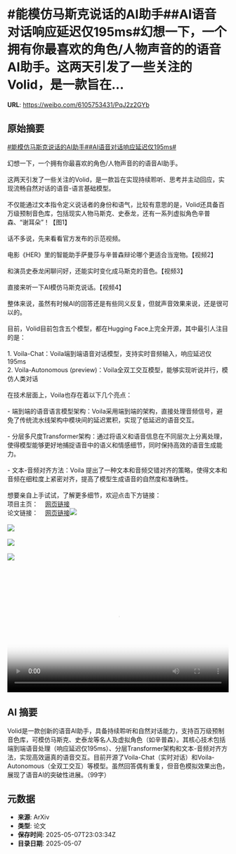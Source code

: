 # #能模仿马斯克说话的AI助手##AI语音对话响应延迟仅195ms#幻想一下，一个拥有你最喜欢的角色/人物声音的的语音AI助手。这两天引发了一些关注的Volid，是一款旨在...

**URL**: https://weibo.com/6105753431/PqJ2z2GYb

## 原始摘要

<a href="https://m.weibo.cn/search?containerid=231522type%3D1%26t%3D10%26q%3D%23%E8%83%BD%E6%A8%A1%E4%BB%BF%E9%A9%AC%E6%96%AF%E5%85%8B%E8%AF%B4%E8%AF%9D%E7%9A%84AI%E5%8A%A9%E6%89%8B%23&amp;extparam=%23%E8%83%BD%E6%A8%A1%E4%BB%BF%E9%A9%AC%E6%96%AF%E5%85%8B%E8%AF%B4%E8%AF%9D%E7%9A%84AI%E5%8A%A9%E6%89%8B%23" data-hide=""><span class="surl-text">#能模仿马斯克说话的AI助手#</span></a><a href="https://m.weibo.cn/search?containerid=231522type%3D1%26t%3D10%26q%3D%23AI%E8%AF%AD%E9%9F%B3%E5%AF%B9%E8%AF%9D%E5%93%8D%E5%BA%94%E5%BB%B6%E8%BF%9F%E4%BB%85195ms%23&amp;extparam=%23AI%E8%AF%AD%E9%9F%B3%E5%AF%B9%E8%AF%9D%E5%93%8D%E5%BA%94%E5%BB%B6%E8%BF%9F%E4%BB%85195ms%23" data-hide=""><span class="surl-text">#AI语音对话响应延迟仅195ms#</span></a><br><br>幻想一下，一个拥有你最喜欢的角色/人物声音的的语音AI助手。<br><br>这两天引发了一些关注的Volid，是一款旨在实现持续聆听、思考并主动回应，实现流畅自然对话的语音-语言基础模型。<br><br>不仅能通过文本指令定义说话者的身份和语气，比较有意思的是，Volid还具备百万级预制音色库，包括现实人物马斯克、史泰龙，还有一系列虚拟角色辛普森、“谢耳朵”！【图1】<br><br>话不多说，先来看看官方发布的示范视频。<br><br>电影《HER》里的智能助手萨曼莎与辛普森辩论哪个更适合当宠物。【视频2】<br><br>和演员史泰龙闲聊问好，还能实时变化成马斯克的音色。【视频3】<br><br>直接来听一下AI模仿马斯克说话。【视频4】<br><br>整体来说，虽然有时候AI的回答还是有些同义反复，但就声音效果来说，还是很可以的。<br><br>目前，Volid目前包含五个模型，都在Hugging Face上完全开源，其中最引人注目的是：<br><br>1. Voila-Chat：Voila端到端语音对话模型，支持实时音频输入，响应延迟仅195ms<br>2. Voila-Autonomous (preview)：Voila全双工交互模型，能够实现听说并行，模仿人类对话<br><br>在技术层面上，Voila也存在着以下几个亮点：<br><br>- 端到端的语音语言模型架构：Voila采用端到端的架构，直接处理音频信号，避免了传统流水线架构中模块间的延迟累积，实现了低延迟的语音交互。<br><br>- 分层多尺度Transformer架构：通过将语义和语音信息在不同层次上分离处理，使得模型能够更好地捕捉语音中的语义和情感细节，同时保持高效的语音生成能力。<br><br>- 文本-音频对齐方法：Voila 提出了一种文本和音频交错对齐的策略，使得文本和音频在细粒度上紧密对齐，提高了模型生成语音的自然度和准确性。<br><br>想要亲自上手试试，了解更多细节，欢迎点击下方链接：<br>项目主页：<a href="https://weibo.cn/sinaurl?u=https%3A%2F%2Fvoila.maitrix.org%2F" data-hide=""><span class="url-icon"><img style="width: 1rem;height: 1rem" src="https://h5.sinaimg.cn/upload/2015/09/25/3/timeline_card_small_web_default.png" referrerpolicy="no-referrer"></span><span class="surl-text">网页链接</span></a><br>论文链接：<a href="https://weibo.cn/sinaurl?u=https%3A%2F%2Farxiv.org%2Fabs%2F2505.02707" data-hide=""><span class="url-icon"><img style="width: 1rem;height: 1rem" src="https://h5.sinaimg.cn/upload/2015/09/25/3/timeline_card_small_web_default.png" referrerpolicy="no-referrer"></span><span class="surl-text">网页链接</span></a><img style="" src="https://tvax2.sinaimg.cn/large/006Fd7o3gy1i16zd965wnj30to10udju.jpg" referrerpolicy="no-referrer"><br><br><img style="" src="https://tvax4.sinaimg.cn/large/006Fd7o3ly1i16zgwm5v7j30zk0k03ze.jpg" referrerpolicy="no-referrer"><br><br><img style="" src="https://tvax3.sinaimg.cn/large/006Fd7o3ly1i16zgx6379j30zk0k0aah.jpg" referrerpolicy="no-referrer"><br><br><img style="" src="https://tvax4.sinaimg.cn/large/006Fd7o3ly1i16zgulca0j30zk0k0my7.jpg" referrerpolicy="no-referrer"><br><br><br clear="both"><div style="clear: both"></div><video controls="controls" poster="https://tvax4.sinaimg.cn/orj480/006Fd7o3ly1i16zgvkeurj30zk0k03ze.jpg" style="width: 100%"><source src="https://f.video.weibocdn.com/o0/BliGnhuvlx08o3FcOyJa01041200dp0A0E010.mp4?label=mp4_720p&amp;template=1280x720.25.0&amp;ori=0&amp;ps=1CwnkDw1GXwCQx&amp;Expires=1746662485&amp;ssig=rYYTaqrdX6&amp;KID=unistore,video"><source src="https://f.video.weibocdn.com/o0/k7X9PVj4lx08o3Fcyn9K010412006Hoj0E010.mp4?label=mp4_hd&amp;template=852x480.25.0&amp;ori=0&amp;ps=1CwnkDw1GXwCQx&amp;Expires=1746662485&amp;ssig=m360HoAq9f&amp;KID=unistore,video"><source src="https://f.video.weibocdn.com/o0/vokCH0L5lx08o3FciZU4010412004eay0E010.mp4?label=mp4_ld&amp;template=640x360.25.0&amp;ori=0&amp;ps=1CwnkDw1GXwCQx&amp;Expires=1746662485&amp;ssig=skqqKGjIQA&amp;KID=unistore,video"><p>视频无法显示，请前往<a href="https://video.weibo.com/show?fid=1034%3A5163695752282157" target="_blank" rel="noopener noreferrer">微博视频</a>观看。</p></video>

## AI 摘要

Volid是一款创新的语音AI助手，具备持续聆听和自然对话能力，支持百万级预制音色库，可模仿马斯克、史泰龙等名人及虚拟角色（如辛普森）。其核心技术包括端到端语音处理（响应延迟仅195ms）、分层Transformer架构和文本-音频对齐方法，实现高效逼真的语音交互。目前开源了Voila-Chat（实时对话）和Voila-Autonomous（全双工交互）等模型。虽然回答偶有重复，但音色模拟效果出色，展现了语音AI的突破性进展。（99字）

## 元数据

- **来源**: ArXiv
- **类型**: 论文
- **保存时间**: 2025-05-07T23:03:34Z
- **目录日期**: 2025-05-07
